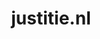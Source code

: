 ---
layout: post
title: "justitie.nl"
internal_url: "/dutchgov/justitie.nl.html"
subdomains_count: 16
all_subdomains_count: 22
urls_count: 5
ssl_rank: 0
http_rank: 50
url_link: /data/justitie.nl/urls.txt
all_subdomains_link: /data/justitie.nl/all_subdomains.txt
subdomains_link: /data/justitie.nl/subdomains.txt
categories: dutchgov
---